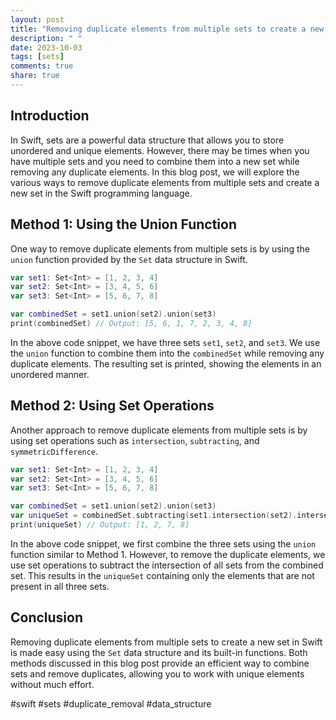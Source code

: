 ```yaml
---
layout: post
title: "Removing duplicate elements from multiple sets to create a new set in Swift"
description: " "
date: 2023-10-03
tags: [sets]
comments: true
share: true
---
```


## Introduction

In Swift, sets are a powerful data structure that allows you to store unordered and unique elements. However, there may be times when you have multiple sets and you need to combine them into a new set while removing any duplicate elements. In this blog post, we will explore the various ways to remove duplicate elements from multiple sets and create a new set in the Swift programming language.

## Method 1: Using the Union Function

One way to remove duplicate elements from multiple sets is by using the `union` function provided by the `Set` data structure in Swift.

```swift
var set1: Set<Int> = [1, 2, 3, 4]
var set2: Set<Int> = [3, 4, 5, 6]
var set3: Set<Int> = [5, 6, 7, 8]

var combinedSet = set1.union(set2).union(set3)
print(combinedSet) // Output: [5, 6, 1, 7, 2, 3, 4, 8]
```

In the above code snippet, we have three sets `set1`, `set2`, and `set3`. We use the `union` function to combine them into the `combinedSet` while removing any duplicate elements. The resulting set is printed, showing the elements in an unordered manner.

## Method 2: Using Set Operations

Another approach to remove duplicate elements from multiple sets is by using set operations such as `intersection`, `subtracting`, and `symmetricDifference`.

```swift
var set1: Set<Int> = [1, 2, 3, 4]
var set2: Set<Int> = [3, 4, 5, 6]
var set3: Set<Int> = [5, 6, 7, 8]

var combinedSet = set1.union(set2).union(set3)
var uniqueSet = combinedSet.subtracting(set1.intersection(set2).intersection(set3))
print(uniqueSet) // Output: [1, 2, 7, 8]
```

In the above code snippet, we first combine the three sets using the `union` function similar to Method 1. However, to remove the duplicate elements, we use set operations to subtract the intersection of all sets from the combined set. This results in the `uniqueSet` containing only the elements that are not present in all three sets.

## Conclusion

Removing duplicate elements from multiple sets to create a new set in Swift is made easy using the `Set` data structure and its built-in functions. Both methods discussed in this blog post provide an efficient way to combine sets and remove duplicates, allowing you to work with unique elements without much effort.

#swift #sets #duplicate_removal #data_structure